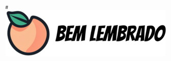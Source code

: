 #![Image](https://github.com/ViniciusWessner/BemLembrado/blob/main/BemLembrado/Assets.xcassets/logo.imageset/logo.png?raw=true)

